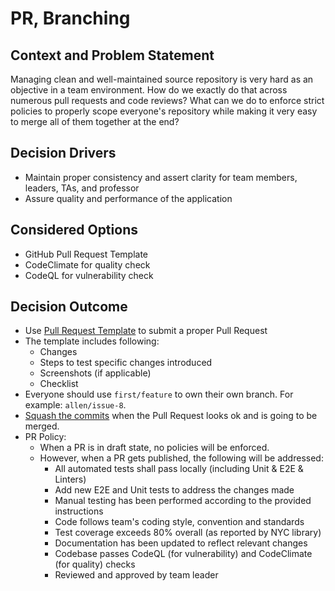 # PR, Branching

## Context and Problem Statement

Managing clean and well-maintained source repository is very hard as an objective in a team environment. How do we exactly do that across numerous pull requests and code reviews? What can we do to enforce strict policies to properly scope everyone's repository while making it very easy to merge all of them together at the end?

## Decision Drivers
* Maintain proper consistency and assert clarity for team members, leaders, TAs, and professor
* Assure quality and performance of the application

## Considered Options
* GitHub Pull Request Template
* CodeClimate for quality check
* CodeQL for vulnerability check

## Decision Outcome
* Use [Pull Request Template](https://docs.github.com/en/communities/using-templates-to-encourage-useful-issues-and-pull-requests/about-issue-and-pull-request-templates#pull-request-templates) to submit a proper Pull Request
* The template includes following: 
  * Changes
  * Steps to test specific changes introduced
  * Screenshots (if applicable)
  * Checklist
* Everyone should use `first/feature` to own their own branch. For example: `allen/issue-8`.
* [Squash the commits](https://www.freecodecamp.org/news/git-squash-commits/) when the Pull Request looks ok and is going to be merged.
* PR Policy:
  * When a PR is in draft state, no policies will be enforced.
  * However, when a PR gets published, the following will be addressed:
    * All automated tests shall pass locally (including Unit & E2E & Linters)
    * Add new E2E and Unit tests to address the changes made
    * Manual testing has been performed according to the provided instructions
    * Code follows team's coding style, convention and standards
    * Test coverage exceeds 80% overall (as reported by NYC library)
    * Documentation has been updated to reflect relevant changes
    * Codebase passes CodeQL (for vulnerability) and CodeClimate (for quality) checks
    * Reviewed and approved by team leader

